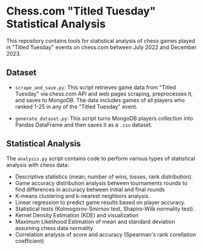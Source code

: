 # Chess.com "Titled Tuesday" Statistical Analysis

This repository contains tools for statistical analysis of chess games played in "Titled Tuesday" events on chess.com between July 2022 and December 2023.

## Dataset

- `scrape_and_save.py`: This script retrieves game data from "Titled Tuesday" via chess.com API and web pages scraping, preprocesses it, and saves to MongoDB. The data includes games of all players who ranked 1-25 in any of the "Titled Tuesday" event.

- `generate_dataset.py`: This script turns MongoDB players collection into Pandas DataFrame and then saves it as a `.csv` dataset.

## Statistical Analysis

The `analysis.py` script contains code to perform various types of statistical analysis with chess data:

- Descriptive statistics (mean, number of wins, losses, rank distribution).
- Game accuracy distribution analysis between tournaments rounds to find differences in accuracy between initial and final rounds
- K-means clustering and k-nearest neighbors analysis.
- Linear regression to predict game results based on player accuracy.
- Statistical tests (Kolmogorov-Smirnov test, Shapiro-Wilk normality test).
- Kernel Density Estimation (KDE) and visualization
- Maximum Likelihood Estimation of mean and standard deviation assuming chess data normality
- Correlation analysis of score and accuracy (Spearman's rank corellation coefficient)
